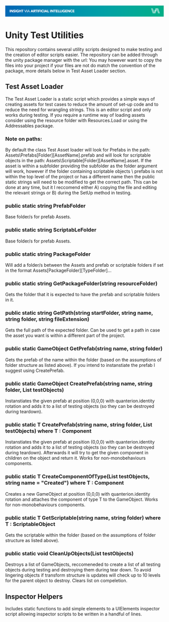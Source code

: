 ![IVAI Banner](repo_header.png "IVAI Banner")
# Unity Test Utilities
This repository contains several utility scripts designed to make testing and the creation of editor scripts easier. The repository can be added through the unity package manager with the url: 
You may however want to copy the files into your project if your files are not do match the convention of the package, more details below in Test Asset Loader section.

## Test Asset Loader
The Test Asset Loader is a static script which provides a simple ways of creating assets for test cases to reduce the amount of set-up code and to reduce the need for wrangling strings. This is an editor script and only works during testing. If you require a runtime way of loading assets consider using the resource folder with Resources.Load or using the Addressables package.

### Note on paths:
By default the class Test Asset loader will look for Prefabs in the path: Assets\Prefabs\[Folder]\[AssetName].prefab and will look for scriptable objects in the path: Assets\Scriptable\[Folder]\[AssetName].asset. If the asset is within a subfolder providing the subfolder as the folder argument will work, however if the folder containing scriptable objects \ prefabs is not within the top level of the project or has a different name then the public static strings will need to be modified to get the correct path. This can be done at any time, but it I reccomend either A) copying the file and editing the relevant strings or B) during the SetUp method in testing.

### public static string PrefabFolder 
Base folder/s for prefab Assets.

### public static string ScriptabLeFolder
Base folder/s for prefab Assets.

### public static string PackageFolder
Will add a folder/s between the Assets and prefab or scriptable folders if set in the format Assets\[PackageFolder]\[TypeFolder]...

### public static string GetPackageFolder(string resourceFolder)
Gets the folder that it is expected to have the prefab and scriptable folders in it.

### public static string GetPath(string startFolder, string name, string folder, string fileExtension)
Gets the full path of the expected folder. Can be used to get a path in case the asset you want is within a different part of the project.

### public static GameObject GetPrefab(string name, string folder)
Gets the prefab of the name within the folder (based on the assumptions of folder structure as listed above). If you intend to instanstiate the prefab I suggest using CreatePrefab.

### public static GameObject CreatePrefab(string name, string folder, List<GameObject> testObjects)
Instanstiates the given prefab at position (0,0,0) with quanterion.identity rotation and adds it to a list of testing objects (so they can be destroyed during teardown).

### public static T CreatePrefab<T>(string name, string folder, List<GameObject> testObjects) where T : Component
Instanstiates the given prefab at position (0,0,0) with quanterion.identity rotation and adds it to a list of testing objects (so they can be destroyed during teardown). Afterwards it will try to get the given component in children on the object and return it.
Works for non-monobehaviours components.

### public static T CreateComponentOfType<T>(List<GameObject> testObjects, string name = "Created") where T : Component
Creates a new GameObject at position (0,0,0) with quanterion.identity rotation and attaches the component of type T to the GameObject.
Works for non-monobehaviours components.

### public static T GetScriptable<T>(string name, string folder) where T : ScriptableObject
Gets the scriptable within the folder (based on the assumptions of folder structure as listed above).

### public static void CleanUpObjects(List<GameObject> testObjects)
Destroys a list of GameObjects, reccomeneded to create a list of all testing objects during testing and destroying them during tear down. To avoid lingering objects if transform structure is updates will check up to 10 levels for the parent object to destroy. Clears list on compeletion.

## Inspector Helpers
Includes static functions to add simple elements to a UIElements inspector script allowing inspector scripts to be written in a handful of lines.
